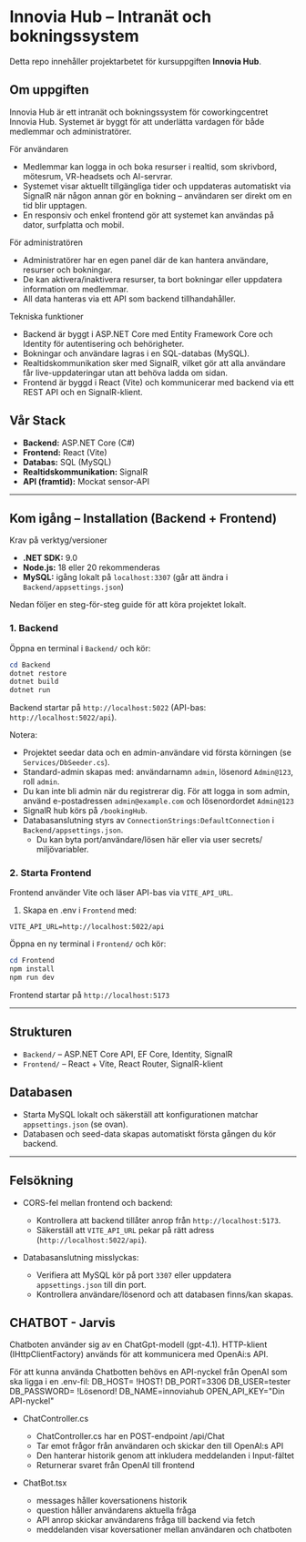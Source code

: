 # Innovia Hub – Intranät och bokningssystem

Detta repo innehåller projektarbetet för kursuppgiften **Innovia Hub**.

## Om uppgiften

Innovia Hub är ett intranät och bokningssystem för coworkingcentret Innovia Hub. Systemet är byggt för att underlätta vardagen för både medlemmar och administratörer.

För användaren
- Medlemmar kan logga in och boka resurser i realtid, som skrivbord, mötesrum, VR-headsets och AI-servrar.
- Systemet visar aktuellt tillgängliga tider och uppdateras automatiskt via SignalR när någon annan gör en bokning – användaren ser direkt om en tid blir upptagen.
- En responsiv och enkel frontend gör att systemet kan användas på dator, surfplatta och mobil.

För administratören
- Administratörer har en egen panel där de kan hantera användare, resurser och bokningar.
- De kan aktivera/inaktivera resurser, ta bort bokningar eller uppdatera information om medlemmar.
- All data hanteras via ett API som backend tillhandahåller.

Tekniska funktioner
- Backend är byggt i ASP.NET Core med Entity Framework Core och Identity för autentisering och behörigheter.
- Bokningar och användare lagras i en SQL-databas (MySQL).
- Realtidskommunikation sker med SignalR, vilket gör att alla användare får live-uppdateringar utan att behöva ladda om sidan.
- Frontend är byggd i React (Vite) och kommunicerar med backend via ett REST API och en SignalR-klient.


## Vår Stack

- **Backend:** ASP.NET Core (C#)
- **Frontend:** React (Vite)
- **Databas:** SQL (MySQL)
- **Realtidskommunikation:** SignalR
- **API (framtid):** Mockat sensor-API

---

## Kom igång – Installation (Backend + Frontend)

Krav på verktyg/versioner
- **.NET SDK:** 9.0
- **Node.js:** 18 eller 20 rekommenderas
- **MySQL:** igång lokalt på `localhost:3307` (går att ändra i `Backend/appsettings.json`)

Nedan följer en steg-för-steg guide för att köra projektet lokalt.

### 1. Backend

Öppna en terminal i `Backend/` och kör:
```powershell
cd Backend
dotnet restore
dotnet build
dotnet run
```

Backend startar på `http://localhost:5022` (API-bas: `http://localhost:5022/api`).

Notera:
- Projektet seedar data och en admin-användare vid första körningen (se `Services/DbSeeder.cs`).
- Standard-admin skapas med: användarnamn `admin`, lösenord `Admin@123`, roll `admin`.
- Du kan inte bli admin när du registrerar dig. För att logga in som admin, använd e-postadressen `admin@example.com` och lösenordordet `Admin@123`
- SignalR hub körs på `/bookingHub`.
- Databasanslutning styrs av `ConnectionStrings:DefaultConnection` i `Backend/appsettings.json`.
  - Du kan byta port/användare/lösen här eller via user secrets/ miljövariabler.

### 2. Starta Frontend

Frontend använder Vite och läser API-bas via `VITE_API_URL`.

1. Skapa en .env i `Frontend` med:
```env
VITE_API_URL=http://localhost:5022/api
```

Öppna en ny terminal i `Frontend/` och kör:
```powershell
cd Frontend
npm install
npm run dev
```

Frontend startar på `http://localhost:5173` 

---

## Strukturen
- `Backend/` – ASP.NET Core API, EF Core, Identity, SignalR
- `Frontend/` – React + Vite, React Router, SignalR-klient

## Databasen
- Starta MySQL lokalt och säkerställ att konfigurationen matchar `appsettings.json` (se ovan).
- Databasen och seed-data skapas automatiskt första gången du kör backend.

---

## Felsökning

- CORS-fel mellan frontend och backend:
  - Kontrollera att backend tillåter anrop från `http://localhost:5173`.
  - Säkerställ att `VITE_API_URL` pekar på rätt adress (`http://localhost:5022/api`).

- Databasanslutning misslyckas:
  - Verifiera att MySQL kör på port `3307` eller uppdatera `appsettings.json` till din port.
  - Kontrollera användare/lösenord och att databasen finns/kan skapas.


## CHATBOT - Jarvis

Chatboten använder sig av en ChatGpt-modell (gpt-4.1).
HTTP-klient (IHttpClientFactory) används för att kommunicera med OpenAi:s API.

För att kunna använda Chatbotten behövs en API-nyckel från OpenAI som ska ligga i en .env-fil:
DB_HOST= !HOST!
DB_PORT=3306
DB_USER=tester
DB_PASSWORD= !Lösenord!
DB_NAME=innoviahub
OPEN_API_KEY="Din API-nyckel"

- ChatController.cs 
  - ChatController.cs har en POST-endpoint /api/Chat
  - Tar emot frågor från användaren och skickar den till OpenAI:s API
  - Den hanterar historik genom att inkludera meddelanden i Input-fältet
  - Returnerar svaret från OpenAI till frontend


- ChatBot.tsx
  - messages håller koversationens historik
  - question håller användarens aktuella fråga
  - API anrop skickar användarens fråga till backend via fetch
  - meddelanden visar koversationer mellan användaren och chatboten
